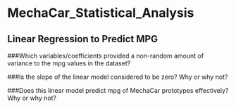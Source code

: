 # MechaCar_Statistical_Analysis

## Linear Regression to Predict MPG

###Which variables/coefficients provided a non-random amount of variance to the mpg values in the dataset?

###Is the slope of the linear model considered to be zero? Why or why not?

###Does this linear model predict mpg of MechaCar prototypes effectively? Why or why not?